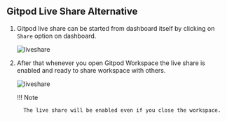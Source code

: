 ## Gitpod Live Share Alternative

1. Gitpod live share can be started from dashboard itself by clicking on `Share`
   option on dashboard.

    ![liveshare](../../assets/gitpod5.png)

2. After that whenever you open Gitpod Workspace the live share is enabled and
   ready to share workspace with others.

    ![liveshare](../../assets/gitpod6.png)

    !!! Note

         The live share will be enabled even if you close the workspace.       

